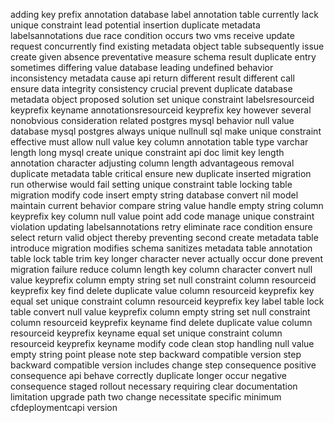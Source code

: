adding key prefix annotation database label annotation table currently lack unique constraint lead potential insertion duplicate metadata labelsannotations due race condition occurs two vms receive update request concurrently find existing metadata object table subsequently issue create given absence preventative measure schema result duplicate entry sometimes differing value database leading undefined behavior inconsistency metadata cause api return different result different call ensure data integrity consistency crucial prevent duplicate database metadata object proposed solution set unique constraint labelsresourceid keyprefix keyname annotationsresourceid keyprefix key however several nonobvious consideration related postgres mysql behavior null value database mysql postgres always unique nullnull sql make unique constraint effective must allow null value key column annotation table type varchar length long mysql create unique constraint api doc limit key length annotation character adjusting column length advantageous removal duplicate metadata table critical ensure new duplicate inserted migration run otherwise would fail setting unique constraint table locking table migration modify code insert empty string database convert nil model maintain current behavior compare string value handle empty string column keyprefix key column null value point add code manage unique constraint violation updating labelsannotations retry eliminate race condition ensure select return valid object thereby preventing second create metadata table introduce migration modifies schema sanitizes metadata table annotation table lock table trim key longer character never actually occur done prevent migration failure reduce column length key column character convert null value keyprefix column empty string set null constraint column resourceid keyprefix key find delete duplicate value column resourceid keyprefix key equal set unique constraint column resourceid keyprefix key label table lock table convert null value keyprefix column empty string set null constraint column resourceid keyprefix keyname find delete duplicate value column resourceid keyprefix keyname equal set unique constraint column resourceid keyprefix keyname modify code clean stop handling null value empty string point please note step backward compatible version step backward compatible version includes change step consequence positive consequence api behave correctly duplicate longer occur negative consequence staged rollout necessary requiring clear documentation limitation upgrade path two change necessitate specific minimum cfdeploymentcapi version